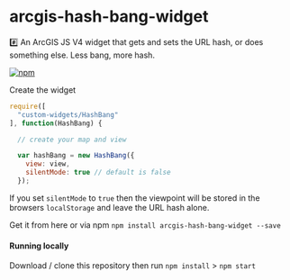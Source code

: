 # arcgis-hash-bang-widget
:hash: An ArcGIS JS V4 widget that gets and sets the URL hash, or does something else. Less bang, more hash.

[![npm](https://img.shields.io/npm/v/arcgis-hash-bang-widget.svg?maxAge=2592000)](https://www.npmjs.com/package/arcgis-hash-bang-widget)

Create the widget

```js
require([
  "custom-widgets/HashBang"
], function(HashBang) {

  // create your map and view

  var hashBang = new HashBang({
    view: view,
    silentMode: true // default is false
  });
```

If you set `silentMode` to `true` then the viewpoint will be stored in the browsers `localStorage` and leave the URL hash alone.

Get it from here or via npm `npm install arcgis-hash-bang-widget --save`

#### Running locally

Download / clone this repository then run `npm install` > `npm start`
